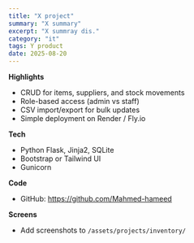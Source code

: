 ```yaml
---
title: "X project"
summary: "X summary"
excerpt: "X summray dis."
category: "it"
tags: Y product
date: 2025-08-20
---
```


**Highlights**
- CRUD for items, suppliers, and stock movements
- Role-based access (admin vs staff)
- CSV import/export for bulk updates
- Simple deployment on Render / Fly.io

**Tech**
- Python Flask, Jinja2, SQLite
- Bootstrap or Tailwind UI
- Gunicorn

**Code**
- GitHub: https://github.com/Mahmed-hameed

**Screens**
- Add screenshots to `/assets/projects/inventory/`
